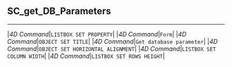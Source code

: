 ﻿## SC_get_DB_Parameters---|*4D Command*|`LISTBOX SET PROPERTY`||*4D Command*|`Form`||*4D Command*|`OBJECT SET TITLE`||*4D Command*|`Get database parameter`||*4D Command*|`OBJECT SET HORIZONTAL ALIGNMENT`||*4D Command*|`LISTBOX SET COLUMN WIDTH`||*4D Command*|`LISTBOX SET ROWS HEIGHT`|